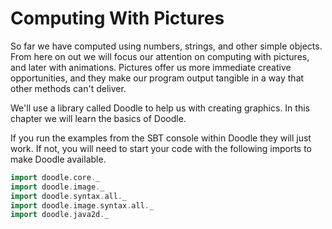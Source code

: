 # Computing With Pictures

So far we have computed using numbers, strings, and other simple objects. From here on out we will focus our attention on computing with pictures, and later with animations. Pictures offer us more immediate creative opportunities, and they make our program output tangible in a way that other methods can't deliver. 

We'll use a library called Doodle to help us with creating graphics. In this chapter we will learn the basics of Doodle.

<div class="callout callout-info">
If you run the examples from the SBT console within Doodle they will just work. If not, you will need to start your code with the following imports to make Doodle available.

```scala mdoc
import doodle.core._
import doodle.image._
import doodle.syntax.all._
import doodle.image.syntax.all._
import doodle.java2d._
```
</div>
